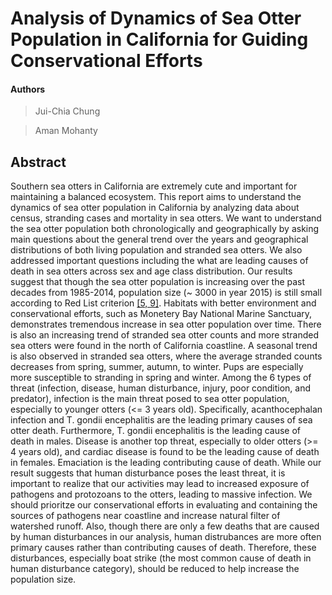 #  Analysis of Dynamics of Sea Otter Population in California for Guiding Conservational Efforts
#### Authors
> Jui-Chia Chung

> Aman Mohanty

## Abstract

Southern sea otters in California are extremely cute and important for maintaining a balanced ecosystem. This report aims to understand the dynamics of sea otter population in California by analyzing data about census, stranding cases and mortality in sea otters. We want to understand the sea otter population both chronologically and geographically by asking main questions about the general trend over the years and geographical distributions of both living population and stranded sea otters. We also addressed important questions including the what are leading causes of death in sea otters across sex and age class distribution. Our results suggest that though the sea otter population is increasing over the past decades from 1985-2014, population size (~ 3000 in year 2015) is still small according to Red List criterion [[5, 9]](#References). Habitats with better environment and conservational efforts, such as Monetery Bay National Marine Sanctuary, demonstrates tremendous increase in sea otter population over time. There is also an increasing trend of stranded sea otter counts and more stranded sea otters were found in the north of California coastline. A seasonal trend is also observed in stranded sea otters, where the average stranded counts decreases from spring, summer, autumn, to winter. Pups are especially more susceptible to stranding in spring and winter. Among the 6 types of threat (infection, disease, human disturbance, injury, poor condition, and predator), infection is the main threat posed to sea otter population, especially to younger otters (<= 3 years old). Specifically, acanthocephalan infection and T. gondii encephalitis are the leading primary causes of sea otter death. Furthermore, T. gondii encephalitis is the leading cause of death in males. Disease is another top threat, especially to older otters (>= 4 years old), and cardiac disease is found to be the leading cause of death in females. Emaciation is the leading contributing cause of death. While our result suggests that human disturbance poses the least threat, it is important to realize that our activities may lead to increased exposure of pathogens and protozoans to the otters, leading to massive infection. We should prioritze our conservational efforts in evaluating and containing the sources of pathogens near coastline and increase natural filter of watershed runoff. Also, though there are only a few deaths that are caused by human disturbances in our analysis, human distrubances are more often primary causes rather than contributing causes of death. Therefore, these disturbances, especially boat strike (the most common cause of death in human disturbance category), should be reduced to help increase the population size.
